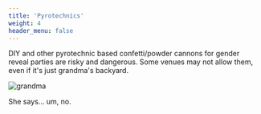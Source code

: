 ```yaml
---
title: 'Pyrotechnics'
weight: 4
header_menu: false
---
```


DIY and other pyrotechnic based confetti/powder cannons for gender reveal parties are risky and dangerous. Some venues may not allow them, even if it's just grandma's backyard.

![grandma](https://media.giphy.com/media/w62eRkrwWSCQbgmPYr/giphy.gif)

She says... um, no.
